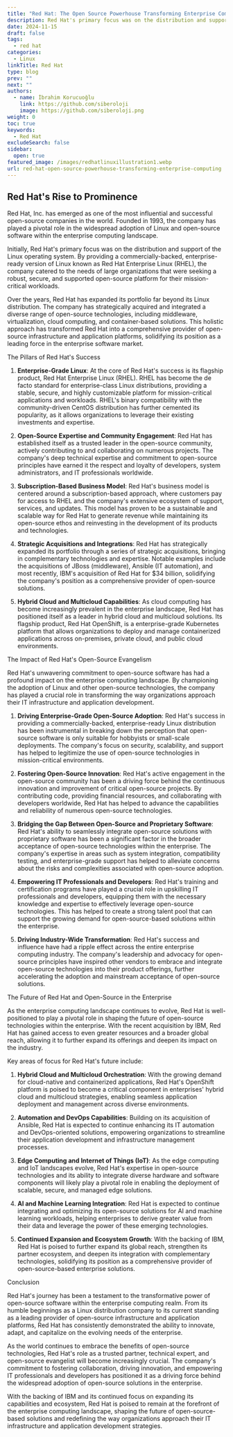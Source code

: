 ```yaml
---
title: "Red Hat: The Open Source Powerhouse Transforming Enterprise Computing"
description: Red Hat's primary focus was on the distribution and support of the Linux operating system. By providing a commercially-backed, enterprise-ready version of Linux known as Red Hat Enterprise Linux (RHEL),
date: 2024-11-15
draft: false
tags:
  - red hat
categories:
  - Linux
linkTitle: Red Hat
type: blog
prev: ""
next: ""
authors:
  - name: İbrahim Korucuoğlu
    link: https://github.com/siberoloji
    image: https://github.com/siberoloji.png
weight: 0
toc: true
keywords:
  - Red Hat
excludeSearch: false
sidebar:
  open: true
featured_image: /images/redhatlinuxillustration1.webp
url: red-hat-open-source-powerhouse-transforming-enterprise-computing
---
```


## Red Hat's Rise to Prominence

Red Hat, Inc. has emerged as one of the most influential and successful open-source companies in the world. Founded in 1993, the company has played a pivotal role in the widespread adoption of Linux and open-source software within the enterprise computing landscape.

Initially, Red Hat's primary focus was on the distribution and support of the Linux operating system. By providing a commercially-backed, enterprise-ready version of Linux known as Red Hat Enterprise Linux (RHEL), the company catered to the needs of large organizations that were seeking a robust, secure, and supported open-source platform for their mission-critical workloads.

Over the years, Red Hat has expanded its portfolio far beyond its Linux distribution. The company has strategically acquired and integrated a diverse range of open-source technologies, including middleware, virtualization, cloud computing, and container-based solutions. This holistic approach has transformed Red Hat into a comprehensive provider of open-source infrastructure and application platforms, solidifying its position as a leading force in the enterprise software market.

The Pillars of Red Hat's Success

1. **Enterprise-Grade Linux**: At the core of Red Hat's success is its flagship product, Red Hat Enterprise Linux (RHEL). RHEL has become the de facto standard for enterprise-class Linux distributions, providing a stable, secure, and highly customizable platform for mission-critical applications and workloads. RHEL's binary compatibility with the community-driven CentOS distribution has further cemented its popularity, as it allows organizations to leverage their existing investments and expertise.

2. **Open-Source Expertise and Community Engagement**: Red Hat has established itself as a trusted leader in the open-source community, actively contributing to and collaborating on numerous projects. The company's deep technical expertise and commitment to open-source principles have earned it the respect and loyalty of developers, system administrators, and IT professionals worldwide.

3. **Subscription-Based Business Model**: Red Hat's business model is centered around a subscription-based approach, where customers pay for access to RHEL and the company's extensive ecosystem of support, services, and updates. This model has proven to be a sustainable and scalable way for Red Hat to generate revenue while maintaining its open-source ethos and reinvesting in the development of its products and technologies.

4. **Strategic Acquisitions and Integrations**: Red Hat has strategically expanded its portfolio through a series of strategic acquisitions, bringing in complementary technologies and expertise. Notable examples include the acquisitions of JBoss (middleware), Ansible (IT automation), and most recently, IBM's acquisition of Red Hat for $34 billion, solidifying the company's position as a comprehensive provider of open-source solutions.

5. **Hybrid Cloud and Multicloud Capabilities**: As cloud computing has become increasingly prevalent in the enterprise landscape, Red Hat has positioned itself as a leader in hybrid cloud and multicloud solutions. Its flagship product, Red Hat OpenShift, is a enterprise-grade Kubernetes platform that allows organizations to deploy and manage containerized applications across on-premises, private cloud, and public cloud environments.

The Impact of Red Hat's Open-Source Evangelism

Red Hat's unwavering commitment to open-source software has had a profound impact on the enterprise computing landscape. By championing the adoption of Linux and other open-source technologies, the company has played a crucial role in transforming the way organizations approach their IT infrastructure and application development.

1. **Driving Enterprise-Grade Open-Source Adoption**: Red Hat's success in providing a commercially-backed, enterprise-ready Linux distribution has been instrumental in breaking down the perception that open-source software is only suitable for hobbyists or small-scale deployments. The company's focus on security, scalability, and support has helped to legitimize the use of open-source technologies in mission-critical environments.

2. **Fostering Open-Source Innovation**: Red Hat's active engagement in the open-source community has been a driving force behind the continuous innovation and improvement of critical open-source projects. By contributing code, providing financial resources, and collaborating with developers worldwide, Red Hat has helped to advance the capabilities and reliability of numerous open-source technologies.

3. **Bridging the Gap Between Open-Source and Proprietary Software**: Red Hat's ability to seamlessly integrate open-source solutions with proprietary software has been a significant factor in the broader acceptance of open-source technologies within the enterprise. The company's expertise in areas such as system integration, compatibility testing, and enterprise-grade support has helped to alleviate concerns about the risks and complexities associated with open-source adoption.

4. **Empowering IT Professionals and Developers**: Red Hat's training and certification programs have played a crucial role in upskilling IT professionals and developers, equipping them with the necessary knowledge and expertise to effectively leverage open-source technologies. This has helped to create a strong talent pool that can support the growing demand for open-source-based solutions within the enterprise.

5. **Driving Industry-Wide Transformation**: Red Hat's success and influence have had a ripple effect across the entire enterprise computing industry. The company's leadership and advocacy for open-source principles have inspired other vendors to embrace and integrate open-source technologies into their product offerings, further accelerating the adoption and mainstream acceptance of open-source solutions.

The Future of Red Hat and Open-Source in the Enterprise

As the enterprise computing landscape continues to evolve, Red Hat is well-positioned to play a pivotal role in shaping the future of open-source technologies within the enterprise. With the recent acquisition by IBM, Red Hat has gained access to even greater resources and a broader global reach, allowing it to further expand its offerings and deepen its impact on the industry.

Key areas of focus for Red Hat's future include:

1. **Hybrid Cloud and Multicloud Orchestration**: With the growing demand for cloud-native and containerized applications, Red Hat's OpenShift platform is poised to become a critical component in enterprises' hybrid cloud and multicloud strategies, enabling seamless application deployment and management across diverse environments.

2. **Automation and DevOps Capabilities**: Building on its acquisition of Ansible, Red Hat is expected to continue enhancing its IT automation and DevOps-oriented solutions, empowering organizations to streamline their application development and infrastructure management processes.

3. **Edge Computing and Internet of Things (IoT)**: As the edge computing and IoT landscapes evolve, Red Hat's expertise in open-source technologies and its ability to integrate diverse hardware and software components will likely play a pivotal role in enabling the deployment of scalable, secure, and managed edge solutions.

4. **AI and Machine Learning Integration**: Red Hat is expected to continue integrating and optimizing its open-source solutions for AI and machine learning workloads, helping enterprises to derive greater value from their data and leverage the power of these emerging technologies.

5. **Continued Expansion and Ecosystem Growth**: With the backing of IBM, Red Hat is poised to further expand its global reach, strengthen its partner ecosystem, and deepen its integration with complementary technologies, solidifying its position as a comprehensive provider of open-source-based enterprise solutions.

Conclusion

Red Hat's journey has been a testament to the transformative power of open-source software within the enterprise computing realm. From its humble beginnings as a Linux distribution company to its current standing as a leading provider of open-source infrastructure and application platforms, Red Hat has consistently demonstrated the ability to innovate, adapt, and capitalize on the evolving needs of the enterprise.

As the world continues to embrace the benefits of open-source technologies, Red Hat's role as a trusted partner, technical expert, and open-source evangelist will become increasingly crucial. The company's commitment to fostering collaboration, driving innovation, and empowering IT professionals and developers has positioned it as a driving force behind the widespread adoption of open-source solutions in the enterprise.

With the backing of IBM and its continued focus on expanding its capabilities and ecosystem, Red Hat is poised to remain at the forefront of the enterprise computing landscape, shaping the future of open-source-based solutions and redefining the way organizations approach their IT infrastructure and application development strategies.
